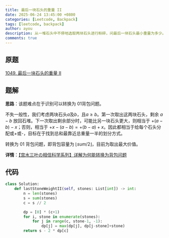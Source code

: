 ```yaml
---
title: 最后一块石头的重量 II
date: 2025-06-24 13:45:00 +0800
categories: [Leetcode, Backpack]
tags: [leetcode, backpack]
author: ayou
description: 从一堆石头中不停地选取两块石头进行粉碎，问最后一块石头最小重量为多少。01 背包。
comments: true
---
```


## 原题
[1049. 最后一块石头的重量 II](https://leetcode.cn/problems/last-stone-weight-ii/description/)

## 题解
**思路**：该题难点在于识别可以转换为 01背包问题。

不失一般性，我们考虑两块石头$a$及$b$，且$a\ge b$。第一次取出这两块石头，剩余 $a-b$ 放回石堆。下一次取出剩余部分时，可能比另一块石头更大，则相当于 $+(a-b)-x$；否则，相当于 $+x-(a-b)=+(b-a)+x$。因此都相当于给每个石头分配或+或-，目标在于找到总和最靠近总重量一半的划分方式。

转换为 01 背包问题，即背包容量为 $\lfloor sum / 2\rfloor$，目前为取出最大价值。

**详情**：[【宫水三叶の相信科学系列】详解为何能转换为背包问题](https://leetcode.cn/problems/last-stone-weight-ii/solutions/818362/gong-shui-san-xie-xiang-jie-wei-he-neng-jgxik)

## 代码
```python
class Solution:
    def lastStoneWeightII(self, stones: List[int]) -> int:
        n = len(stones)
        s = sum(stones)
        c = s // 2

        dp = [0] * (c+1)
        for i, stone in enumerate(stones):
            for j in range(c, stone-1, -1):
                dp[j] = max(dp[j], dp[j-stone]+stone)
        return s - 2 * dp[c]
```
